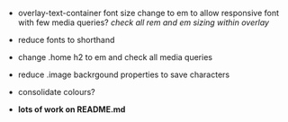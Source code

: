 - overlay-text-container font size change to em to allow responsive font with few media queries? *check all rem and em sizing within overlay*
- reduce fonts to shorthand
- change .home h2 to em and check all media queries
- reduce .image backrgound properties to save characters
- consolidate colours?

- **lots of work on README.md**